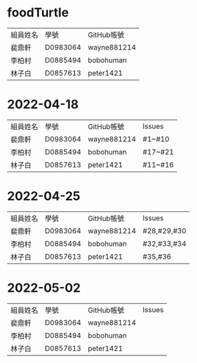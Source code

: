 # foodTurtle
<table>
   <tr>
    <td>組員姓名</td>
    <td>學號</td>
    <td>GitHub帳號</td>
  <tr>
    <td>裴鼎軒</td>
    <td>D0983064</td>
    <td>wayne881214</td>
  <tr>
    <td>李柏村</td>
    <td>D0885494</td>
    <td>bobohuman</td>
  <tr>
    <td>林子白</td>
    <td>D0857613</td>
    <td>peter1421</td>
</table>
<h1> 2022-04-18 </h1>
<table>
   <tr>
    <td>組員姓名</td>
    <td>學號</td>
    <td>GitHub帳號</td>
    <td>Issues</td>
  <tr>
    <td>裴鼎軒</td>
    <td>D0983064</td>
    <td>wayne881214</td>
     <td>#1~#10</td>
  <tr>
    <td>李柏村</td>
    <td>D0885494</td>
    <td>bobohuman</td>
    <td>#17~#21</td>
  <tr>
    <td>林子白</td>
    <td>D0857613</td>
    <td>peter1421</td>
    <td>#11~#16</td>
</table>
<h1> 2022-04-25 </h1>
<table>
   <tr>
    <td>組員姓名</td>
    <td>學號</td>
    <td>GitHub帳號</td>
    <td>Issues</td>
  <tr>
    <td>裴鼎軒</td>
    <td>D0983064</td>
    <td>wayne881214</td>
     <td>#28,#29,#30</td>
  <tr>
    <td>李柏村</td>
    <td>D0885494</td>
    <td>bobohuman</td>
    <td>#32,#33,#34</td>
  <tr>
    <td>林子白</td>
    <td>D0857613</td>
    <td>peter1421</td>
    <td>#35,#36</td>
</table>
<h1> 2022-05-02 </h1>
<table>
   <tr>
    <td>組員姓名</td>
    <td>學號</td>
    <td>GitHub帳號</td>
    <td>Issues</td>
  <tr>
    <td>裴鼎軒</td>
    <td>D0983064</td>
    <td>wayne881214</td>
     <td></td>
  <tr>
    <td>李柏村</td>
    <td>D0885494</td>
    <td>bobohuman</td>
    <td></td>
  <tr>
    <td>林子白</td>
    <td>D0857613</td>
    <td>peter1421</td>
    <td></td>
</table>
